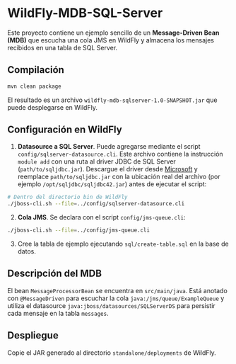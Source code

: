 # WildFly-MDB-SQL-Server

Este proyecto contiene un ejemplo sencillo de un **Message-Driven Bean (MDB)** que escucha una cola JMS en WildFly y almacena los mensajes recibidos en una tabla de SQL Server.

## Compilación

```bash
mvn clean package
```

El resultado es un archivo `wildfly-mdb-sqlserver-1.0-SNAPSHOT.jar` que puede desplegarse en WildFly.

## Configuración en WildFly

1. **Datasource a SQL Server**. Puede agregarse mediante el script `config/sqlserver-datasource.cli`.  Este archivo contiene la instrucción `module add` con una ruta al driver JDBC de SQL Server (`path/to/sqljdbc.jar`). Descargue el driver desde [Microsoft](https://learn.microsoft.com/sql/connect/jdbc/download-microsoft-jdbc-driver-for-sql-server) y reemplace `path/to/sqljdbc.jar` con la ubicación real del archivo (por ejemplo `/opt/sqljdbc/sqljdbc42.jar`) antes de ejecutar el script:

```bash
# Dentro del directorio bin de WildFly
./jboss-cli.sh --file=../config/sqlserver-datasource.cli
```

2. **Cola JMS**. Se declara con el script `config/jms-queue.cli`:

```bash
./jboss-cli.sh --file=../config/jms-queue.cli
```

3. Cree la tabla de ejemplo ejecutando `sql/create-table.sql` en la base de datos.

## Descripción del MDB

El bean `MessageProcessorBean` se encuentra en `src/main/java`. Está anotado con `@MessageDriven` para escuchar la cola `java:/jms/queue/ExampleQueue` y utiliza el datasource `java:jboss/datasources/SQLServerDS` para persistir cada mensaje en la tabla `messages`.

## Despliegue

Copie el JAR generado al directorio `standalone/deployments` de WildFly.

